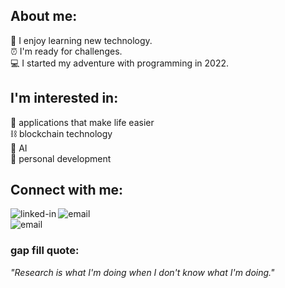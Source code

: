 
## About me:
📖 I enjoy learning new technology. <br>
⏰ I'm ready for challenges. <br>
💻 I started my adventure with programming in 2022. <br>



## I'm interested in:
📱 applications that make life easier <br>
⛓️ blockchain technology<br>
🦾 AI<br>
💪 personal development <br>

## Connect with me:
[<img align="left" alt="linked-in" src="https://img.shields.io/badge/linkedin-%230077B5.svg?&style=for-the-badge&logo=linkedin&logoColor=white"/>](https://www.linkedin.com/in/grzegorz-klusek-08558a225/)
<img align="center" alt="email" src="https://img.shields.io/badge/EMAIL%3A-gk0x%40int.pl-brightgreen"/>  
<img align="center" alt="email" src="https://img.shields.io/badge/PHONE%20NUMBER-+48 731196010-red"/>
<br>
### gap fill quote:
_"Research is what I'm doing when I don't know what I'm doing."_
